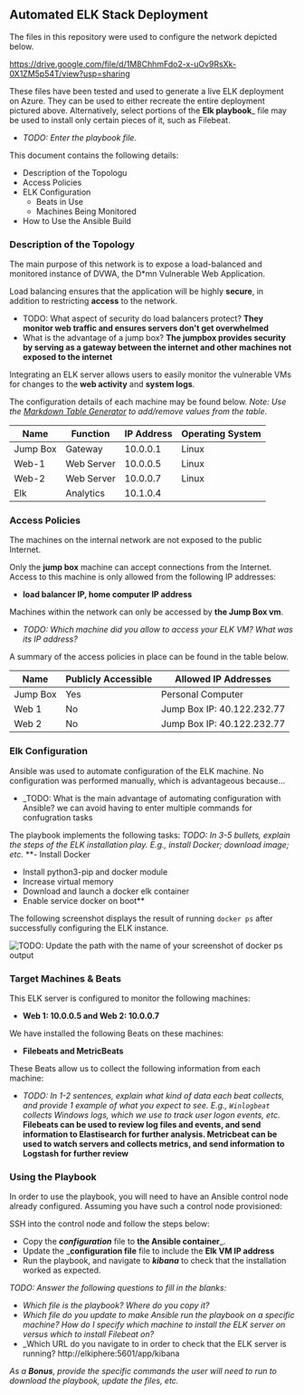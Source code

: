 ## Automated ELK Stack Deployment

The files in this repository were used to configure the network depicted below.

https://drive.google.com/file/d/1M8ChhmFdo2-x-uOv9RsXk-0X1ZM5p54T/view?usp=sharing

These files have been tested and used to generate a live ELK deployment on Azure. They can be used to either recreate the entire deployment pictured above. Alternatively, select portions of the __Elk playbook___ file may be used to install only certain pieces of it, such as Filebeat.

  - _TODO: Enter the playbook file._

This document contains the following details:
- Description of the Topologu
- Access Policies
- ELK Configuration
  - Beats in Use
  - Machines Being Monitored
- How to Use the Ansible Build


### Description of the Topology

The main purpose of this network is to expose a load-balanced and monitored instance of DVWA, the D*mn Vulnerable Web Application.

Load balancing ensures that the application will be highly **secure**, in addition to restricting **access** to the network.
- TODO: What aspect of security do load balancers protect? **They monitor web traffic and ensures servers don't get overwhelmed**
-  What is the advantage of a jump box? **The jumpbox provides security by serving as a gateway between the internet and other machines not exposed to the internet**

Integrating an ELK server allows users to easily monitor the vulnerable VMs for changes to the **web activity** and **system logs**.


The configuration details of each machine may be found below.
_Note: Use the [Markdown Table Generator](http://www.tablesgenerator.com/markdown_tables) to add/remove values from the table_.

| Name     | Function | IP Address | Operating System |
|----------|----------|------------|------------------|
| Jump Box | Gateway  | 10.0.0.1   | Linux            |
|  Web-1    |    Web Server      |      10.0.0.5      |  Linux                |
| Web-2    |     Web Server     |      10.0.0.7      |  Linux                |
| Elk    |    Analytics      |       10.1.0.4     |                  | Linux

### Access Policies

The machines on the internal network are not exposed to the public Internet. 

Only the **jump box** machine can accept connections from the Internet. Access to this machine is only allowed from the following IP addresses:
- **load balancer IP, home computer IP address**

Machines within the network can only be accessed by **the Jump Box vm**.
- _TODO: Which machine did you allow to access your ELK VM? What was its IP address?_

A summary of the access policies in place can be found in the table below.

| Name     | Publicly Accessible | Allowed IP Addresses |
|----------|---------------------|----------------------|
| Jump Box | Yes              | Personal Computer    |
|  Web 1        |          No           |     Jump Box IP: 40.122.232.77                |
|     Web 2     |            No         |      Jump Box IP: 40.122.232.77                | Web 3| | | |


### Elk Configuration

Ansible was used to automate configuration of the ELK machine. No configuration was performed manually, which is advantageous because...
- _TODO: What is the main advantage of automating configuration with Ansible? we can avoid having to enter multiple commands for confugration tasks

The playbook implements the following tasks:
_TODO: In 3-5 bullets, explain the steps of the ELK installation play. E.g., install Docker; download image; etc._
**- Install Docker
- Install python3-pip and docker module
- Increase virtual memory
- Download and launch a docker elk container
- Enable service docker on boot**

The following screenshot displays the result of running `docker ps` after successfully configuring the ELK instance.

![TODO: Update the path with the name of your screenshot of docker ps output](Images/docker_ps_output.png)

### Target Machines & Beats
This ELK server is configured to monitor the following machines:
- **Web 1: 10.0.0.5 and Web 2: 10.0.0.7**

We have installed the following Beats on these machines:
- **Filebeats and MetricBeats**

These Beats allow us to collect the following information from each machine:
- _TODO: In 1-2 sentences, explain what kind of data each beat collects, and provide 1 example of what you expect to see. E.g., `Winlogbeat` collects Windows logs, which we use to track user logon events, etc._
**Filebeats can be used to review log files and events, and send information to Elastisearch for further analysis.
Metricbeat can be used to watch servers and collects metrics, and send information to Logstash for further review**

### Using the Playbook
In order to use the playbook, you will need to have an Ansible control node already configured. Assuming you have such a control node provisioned: 

SSH into the control node and follow the steps below:
- Copy the _**configuration**_ file to __**the Ansible container**___.
- Update the ___**configuration file**__ file to include the **Elk VM IP address**
- Run the playbook, and navigate to _**kibana**_ to check that the installation worked as expected.

_TODO: Answer the following questions to fill in the blanks:_
- _Which file is the playbook? Where do you copy it?_
- _Which file do you update to make Ansible run the playbook on a specific machine? How do I specify which machine to install the ELK server on versus which to install Filebeat on?_
- _Which URL do you navigate to in order to check that the ELK server is running? http://elkiphere:5601/app/kibana

_As a **Bonus**, provide the specific commands the user will need to run to download the playbook, update the files, etc._